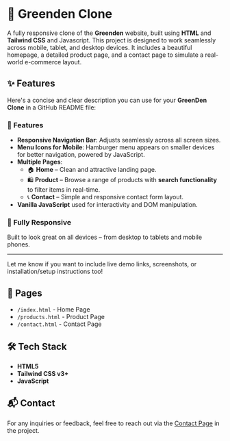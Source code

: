 # 🌿 Greenden Clone

A fully responsive clone of the **Greenden** website, built using **HTML** and **Tailwind CSS** and Javascript. This project is designed to work seamlessly across mobile, tablet, and desktop devices. It includes a beautiful homepage, a detailed product page, and a contact page to simulate a real-world e-commerce layout.

## ✨ Features
Here's a concise and clear description you can use for your **GreenDen Clone** in a GitHub README file:

### 🚀 Features

- **Responsive Navigation Bar**: Adjusts seamlessly across all screen sizes.
- **Menu Icons for Mobile**: Hamburger menu appears on smaller devices for better navigation, powered by JavaScript.
- **Multiple Pages**:
  - 🏠 **Home** – Clean and attractive landing page.
  - 🛍️ **Product** – Browse a range of products with **search functionality** to filter items in real-time.
  - 📞 **Contact** – Simple and responsive contact form layout.
- **Vanilla JavaScript** used for interactivity and DOM manipulation.

### 📱 Fully Responsive

Built to look great on all devices – from desktop to tablets and mobile phones.

---

Let me know if you want to include live demo links, screenshots, or installation/setup instructions too!
## 📁 Pages

- `/index.html` - Home Page  
- `/products.html` - Product Page  
- `/contact.html` - Contact Page

## 🛠️ Tech Stack

- **HTML5**
- **Tailwind CSS v3+**
- **JavaScript**


## 📬 Contact

For any inquiries or feedback, feel free to reach out via the [Contact Page](contact.html) in the project.


